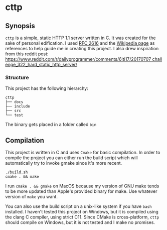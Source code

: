 # cttp

## Synopsis

`cttp` is a simple, static HTTP 1.1 server written in C. It was created for the sake of
personal edification. I used [RFC 2616](https://tools.ietf.org/html/rfc2616) and
the [Wikipedia page](https://en.wikipedia.org/wiki/Hypertext_Transfer_Protocol) as
references to help guide me in creating this project. I also drew inspiration from
this reddit post: https://www.reddit.com/r/dailyprogrammer/comments/6lti17/20170707_challenge_322_hard_static_http_server/

### Structure

This project has the following hierarchy:

```
cttp
├── docs
├── include
├── src
└── test
```

The binary gets placed in a folder called `bin`

## Compilation

This project is written in C and uses `Cmake` for basic compilation. In
order to compile the project you can either run the build script which will
automatically try to invoke gmake since it's more recent.

    ./build.sh
    cmake . && make

I run `cmake . && gmake` on MacOS because my version of GNU make tends to be
more updated than Apple's provided binary for make. Use whatever version of
`make` you want.

You can also use the build script on a unix-like system if you have `bash`
installed. I haven't tested this project on Windows, but it is compiled
using the clang C compiler, using strict C11. Since CMake is cross-platform,
`cttp` should compile on Windows, but it is not tested and I make no promises.
